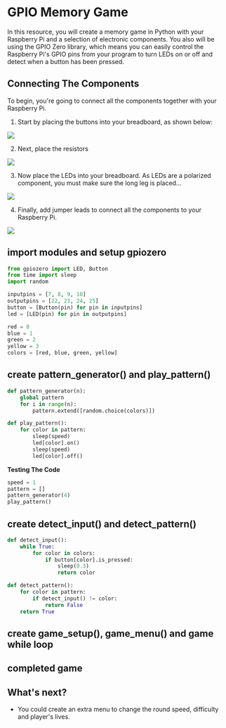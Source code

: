 # GPIO Memory Game

In this resource, you will create a memory game in Python with your Raspberry Pi and a selection of electronic components. You also will be using the GPIO Zero library, which means you can easily control the Raspberry Pi's GPIO pins from your program to turn LEDs on or off and detect when a button has been pressed.

## Connecting The Components

To begin, you're going to connect all the components together with your Raspberry Pi.

1. Start by placing the buttons into your breadboard, as shown below:

![](images/gpio-memory-game_1.png)

2. Next, place the resistors

![](images/gpio-memory-game_2.png)

3. Now place the LEDs into your breadboard. As LEDs are a polarized component, you must make sure the long leg is placed...

![](images/gpio-memory-game_3.png)

4. Finally, add jumper leads to connect all the components to your Raspberry Pi.

![](images/gpio-memory-game_4.png)

## import modules and setup gpiozero

```Python
from gpiozero import LED, Button
from time import sleep
import random
```

```Python
inputpins = [7, 8, 9, 10]
outputpins = [22, 23, 24, 25]
button = [Button(pin) for pin in inputpins]
led = [LED(pin) for pin in outputpins]
```

```Python
red = 0
blue = 1
green = 2
yellow = 3
colors = [red, blue, green, yellow]
```

## create pattern_generator() and play_pattern()

```Python
def pattern_generator(n):
    global pattern
    for i in range(n):
        pattern.extend([random.choice(colors)])
```

```Python
def play_pattern():
    for color in pattern:
        sleep(speed)
        led[color].on()
        sleep(speed)
        led[color].off()
```

**Testing The Code**

```Python
speed = 1
pattern = []
pattern_generator(4)
play_pattern()
```

## create detect_input() and detect_pattern()

```Python
def detect_input():
    while True:
        for color in colors:
            if button[color].is_pressed:
                sleep(0.3)
                return color
```

```Python
def detect_pattern():
    for color in pattern:
        if detect_input() != color:
            return False
    return True
```

## create game_setup(), game_menu() and game while loop

## completed game

## What's next?

- You could create an extra menu to change the round speed, difficulty and player's lives.
